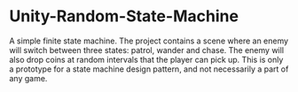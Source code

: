 # Unity-Random-State-Machine
A simple finite state machine. The project contains a scene where an enemy will switch between three states: patrol, wander and chase. The enemy will also drop coins at random intervals that the player can pick up. This is only a prototype for a state machine design pattern, and not necessarily a part of any game.
